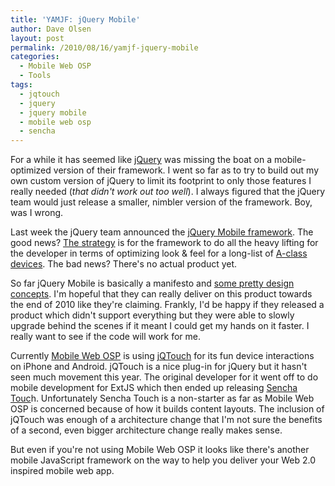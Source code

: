 ```yaml
---
title: 'YAMJF: jQuery Mobile'
author: Dave Olsen
layout: post
permalink: /2010/08/16/yamjf-jquery-mobile
categories:
  - Mobile Web OSP
  - Tools
tags:
  - jqtouch
  - jquery
  - jquery mobile
  - mobile web osp
  - sencha
---
```

For a while it has seemed like [jQuery][1] was missing the boat on a mobile-optimized version of their framework. I went so far as to try to build out my own custom version of jQuery to limit its footprint to only those features I really needed (*that didn't work out too well*). I always figured that the jQuery team would just release a smaller, nimbler version of the framework. Boy, was I wrong.

Last week the jQuery team announced the [jQuery Mobile framework][2]. The good news? [The strategy][3] is for the framework to do all the heavy lifting for the developer in terms of optimizing look & feel for a long-list of [A-class devices][4]. The bad news? There's no actual product yet.

So far jQuery Mobile is basically a manifesto and [some pretty design concepts][5]. I'm hopeful that they can really deliver on this product towards the end of 2010 like they're claiming. Frankly, I'd be happy if they released a product which didn't support everything but they were able to slowly upgrade behind the scenes if it meant I could get my hands on it faster. I really want to see if the code will work for me.

Currently [Mobile Web OSP][6] is using [jQTouch][7] for its fun device interactions on iPhone and Android. jQTouch is a nice plug-in for jQuery but it hasn't seen much movement this year. The original developer for it went off to do mobile development for ExtJS which then ended up releasing [Sencha Touc][8]h. Unfortunately Sencha Touch is a non-starter as far as Mobile Web OSP is concerned because of how it builds content layouts. The inclusion of jQTouch was enough of a architecture change that I'm not sure the benefits of a second, even bigger architecture change really makes sense.

But even if you're not using Mobile Web OSP it looks like there's another mobile JavaScript framework on the way to help you deliver your Web 2.0 inspired mobile web app.

 [1]: http://jquery.com/
 [2]: http://jquerymobile.com/
 [3]: http://jquerymobile.com/strategy/
 [4]: http://jquerymobile.com/gbs/
 [5]: http://jquerymobile.com/designs/
 [6]: http://mobilewebosp.pbworks.com/
 [7]: http://www.jqtouch.com/
 [8]: http://www.sencha.com/products/touch/